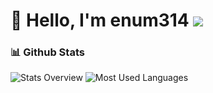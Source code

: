 # 👋 Hello, I'm enum314 ![](https://komarev.com/ghpvc/?username=enum314)

### 📊 Github Stats
![Stats Overview](https://raw.githubusercontent.com/enum314/github-stats-transparent/output/generated/overview.svg)
![Most Used Languages](https://raw.githubusercontent.com/enum314/github-stats-transparent/output/generated/languages.svg)
